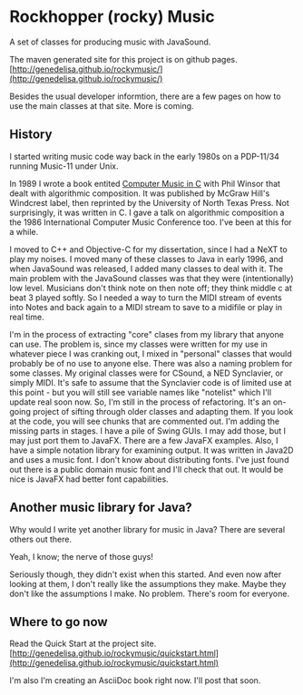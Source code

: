 # Rockhopper (rocky) Music


A set of classes for producing music with JavaSound.

The maven generated site for this project is on github pages.
[http://genedelisa.github.io/rockymusic/](http://genedelisa.github.io/rockymusic/)

Besides the usual developer informtion, there are a few pages on how to use the main classes at that site. More is coming.

## History


I started writing music code way back in the early 1980s on a PDP-11/34 running Music-11 under Unix.

In 1989 I wrote  a book entited [Computer Music in C](http://www.amazon.com/gp/product/1574411160/ref=as_li_ss_tl?ie=UTF8&camp=1789&creative=390957&creativeASIN=1574411160&linkCode=as2&tag=httpwwwrockhc-20) with Phil Winsor that dealt with algorithmic composition. It was published by McGraw Hill's Windcrest label, then reprinted by the University of North Texas Press. Not surprisingly, it was written in C. I gave a talk on algorithmic composition a the 1986 International Computer Music Conference too. I've been at this for a while.

I moved to C++ and Objective-C for my dissertation, since I had a NeXT to play my noises. I moved many of these 
classes to Java in early 1996, and when JavaSound was released, I added many classes to deal with it. The main problem
with the JavaSound classes was that they were (intentionally) low level. 
Musicians don't think note on then note off; they think 
middle c at beat 3 played softly. 
So I needed a way to turn the MIDI stream of events into Notes and back again to a MIDI stream to 
save to a midifile or play in real time.

I'm in the process of extracting "core" clases from my library that anyone can use. The problem is, since my classes were written for my use in whatever piece I was cranking out, I mixed in "personal" classes that would probably be of no use to anyone else. There was also a naming problem for some classes. My original classes were for CSound, a NED Synclavier, or simply MIDI. It's safe to assume that the Synclavier code is of limited use at this point - but you will still see variable names like "notelist" which I'll update real soon now. So, I'm still in the process of refactoring. It's an on-going project of sifting through older classes and adapting them. If you look at the code, you will see chunks that are commented out. I'm adding the missing parts in stages. I have a pile of Swing GUIs. I may add those, but I may just port them to JavaFX. There are a few JavaFX examples. Also, I have a simple notation library for examining output. It was written in Java2D and uses a music font. I don't know about distributing fonts. I've just found out there is a public domain music font and I'll check that out. It would be nice is JavaFX had better font capabilities.

## Another music library for Java?

Why would I write yet another library for music in Java? There are several others out there.

Yeah, I know; the nerve of those guys! 

Seriously though, they didn't exist when this started. And even now after looking at them, I don't really like the assumptions they make. Maybe they don't like the assumptions I make. No problem. There's room for everyone.


## Where to go now

Read the Quick Start at the project site. [http://genedelisa.github.io/rockymusic/quickstart.html](http://genedelisa.github.io/rockymusic/quickstart.html) 

I'm also I'm creating an AsciiDoc book right now. I'll post that soon.

